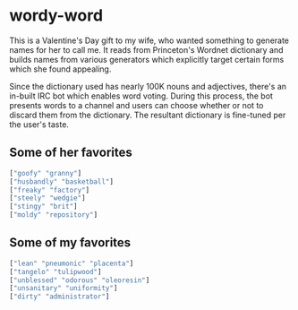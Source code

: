 # wordy-word

This is a Valentine's Day gift to my wife, who wanted something to generate
names for her to call me. It reads from Princeton's Wordnet dictionary and
builds names from various generators which explicitly target certain forms which
she found appealing.

Since the dictionary used has nearly 100K nouns and adjectives, there's an
in-built IRC bot which enables word voting. During this process, the bot
presents words to a channel and users can choose whether or not to discard them
from the dictionary. The resultant dictionary is fine-tuned per the user's
taste.

## Some of her favorites
```clojure
["goofy" "granny"]
["husbandly" "basketball"]
["freaky" "factory"]
["steely" "wedgie"]
["stingy" "brit"]
["moldy" "repository"]
```

## Some of my favorites
```clojure
["lean" "pneumonic" "placenta"]
["tangelo" "tulipwood"]
["unblessed" "odorous" "oleoresin"]
["unsanitary" "uniformity"]
["dirty" "administrator"]
```
